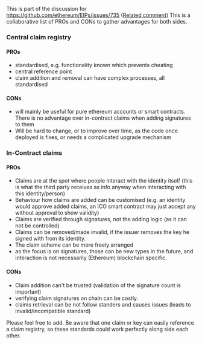This is part of the discussion for https://github.com/ethereum/EIPs/issues/735 ([Related comment](https://github.com/ethereum/EIPs/issues/735#issuecomment-337284218))
This is a collaborative list of PROs and CONs to gather advantages for both sides. 

### Central claim registry

#### PROs

- standardised, e.g. functionality known which prevents cheating
- central reference  point
- claim addition and removal can have complex processes, all standardised

#### CONs

- will mainly be useful for pure ethereum accounts or smart contracts. There is no advantage over in-contract claims when adding signatures to them
- Will be hard to change, or to improve over time, as the code once deployed is fixes, or needs a complicated upgrade mechanism

### In-Contract claims

#### PROs

- Claims are at the spot where people interact with the identity itself (this is what the third party receives as info anyway when interacting with this identity/person)
- Behaviour how claims are added can be customised (e.g. an identity would approve added claims, an ICO smart contract may just accept any without approval to show validity)
- Claims are verified through signatures, not the adding logic (as it can not be controlled)
- Claims can be removed/made invalid, if the issuer removes the key he signed with from its identity.
- The claim scheme can be more freely arranged
- as the focus is on signatures, those can be new types in the future, and interaction is not necessarily (Ethereum) blockchain specific.

#### CONs

- Claim addition can't be trusted (validation of the signature count is important)
- verifying claim signatures on chain can be costly.
- claims retrieval can be not follow standers and causes issues (leads to invalid/incompatible standard)


Please feel free to add.
Be aware that one claim or key can easily reference a claim registry, so these standards could work perfectly along side each other.